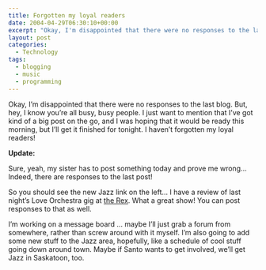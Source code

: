 ```yaml
---
title: Forgotten my loyal readers
date: 2004-04-29T06:30:10+00:00
excerpt: "Okay, I'm disappointed that there were no responses to the last blog. But, hey, I know you're all busy, busy people."
layout: post
categories:
  - Technology
tags:
  - blogging
  - music
  - programming
---
```

Okay, I&#8217;m disappointed that there were no responses to the last blog. But, hey, I know you&#8217;re all busy, busy people. I just want to mention that I&#8217;ve got kind of a big post on the go, and I was hoping that it would be ready this morning, but I&#8217;ll get it finished for tonight. I haven&#8217;t forgotten my loyal readers!

**Update:**
  
Sure, yeah, my sister has to post something today and prove me wrong&#8230; Indeed, there are responses to the last post!

So you should see the new Jazz link on the left&#8230; I have a review of last night&#8217;s Love Orchestra gig at <a href="http://www.therex.ca/" target="_blank">the Rex</a>. What a great show! You can post responses to that as well.

I&#8217;m working on a message board &#8230; maybe I&#8217;ll just grab a forum from somewhere, rather than screw around with it myself. I&#8217;m also going to add some new stuff to the Jazz area, hopefully, like a schedule of cool stuff going down around town. Maybe if Santo wants to get involved, we&#8217;ll get Jazz in Saskatoon, too.